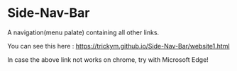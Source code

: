 # Side-Nav-Bar
A navigation(menu palate) containing all other links.

You can see this here : https://trickym.github.io/Side-Nav-Bar/website1.html


In case the above link not works on chrome, try with Microsoft Edge!
